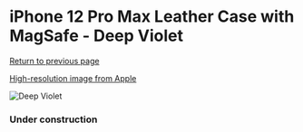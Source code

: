 # iPhone 12 Pro Max Leather Case with MagSafe - Deep Violet

[Return to previous page](/iphone_12)

[High-resolution image from Apple](https://store.storeimages.cdn-apple.com/8756/as-images.apple.com/is/MJYT3?wid=4500&hei=4500&fmt=png)

<div style="width: 384px"><img src="/everyphone/MJYT3.png" alt="Deep Violet"></div>

### Under construction
